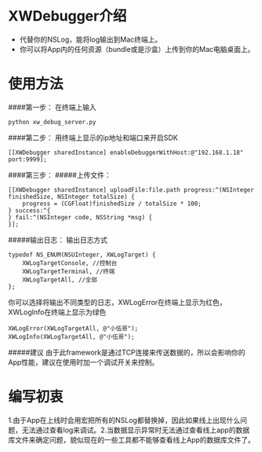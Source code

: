 # XWDebugger介绍
* 代替你的NSLog，能将log输出到Mac终端上。
* 你可以将App内的任何资源（bundle或是沙盒）上传到你的Mac电脑桌面上。

# 使用方法
####第一步：
在终端上输入

```
python xw_debug_server.py
```
####第二步：
用终端上显示的ip地址和端口来开启SDK

```objc
[[XWDebugger sharedInstance] enableDebuggerWithHost:@"192.168.1.18" port:9999];
```
####第三步：
#####上传文件：

```objc
[[XWDebugger sharedInstance] uploadFile:file.path progress:^(NSInteger finishedSize, NSInteger totalSize) {
    progress = (CGFloat)finishedSize / totalSize * 100;
} success:^{
} fail:^(NSInteger code, NSString *msg) {
}];
```
#####输出日志：
输出日志方式

```objc
typedef NS_ENUM(NSUInteger, XWLogTarget) {
    XWLogTargetConsole, //控制台
    XWLogTargetTerminal, //终端
    XWLogTargetAll, //全部
};
```
你可以选择将输出不同类型的日志，XWLogError在终端上显示为红色，XWLogInfo在终端上显示为绿色

```
XWLogError(XWLogTargetAll, @"小伍哥");
XWLogInfo(XWLogTargetAll, @"小伍哥");
```
#####建议
由于此framework是通过TCP连接来传送数据的，所以会影响你的App性能，建议在使用时加一个调试开关来控制。

# 编写初衷
1.由于App在上线时会用宏把所有的NSLog都替换掉，因此如果线上出现什么问题，无法通过查看log来调试。2.当数据显示异常时无法通过查看线上app的数据库文件来确定问题，貌似现在的一些工具都不能够查看线上App的数据库文件了。